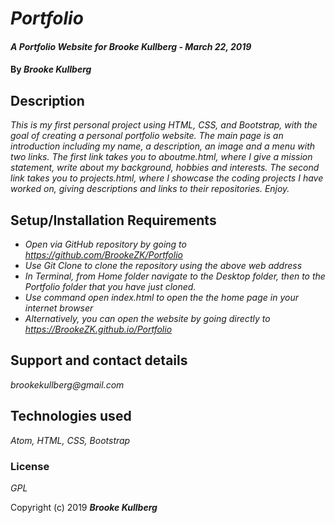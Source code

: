 # _Portfolio_

#### _A Portfolio Website for Brooke Kullberg - March 22, 2019_

#### By _**Brooke Kullberg**_

## Description

_This is my first personal project using HTML, CSS, and Bootstrap, with the goal of creating a personal portfolio website. The main page is an introduction including my name, a description, an image and a menu with two links. The first link takes you to aboutme.html, where I give a mission statement, write about my background, hobbies and interests. The second link takes you to projects.html, where I showcase the coding projects I have worked on, giving descriptions and links to their repositories. Enjoy._

## Setup/Installation Requirements

* _Open via GitHub repository by going to <https://github.com/BrookeZK/Portfolio>_
* _Use *Git Clone* to clone the repository using the above web address_
* _In Terminal, from Home folder navigate to the Desktop folder, then to the Portfolio folder that you have just cloned._
* _Use command *open index.html* to open the the home page in your internet browser_
* _Alternatively, you can open the website by going directly to <https://BrookeZK.github.io/Portfolio>_

## Support and contact details

_brookekullberg@gmail.com_

## Technologies used

_Atom, HTML, CSS, Bootstrap_

### License

*GPL*

Copyright (c) 2019 **_Brooke Kullberg_**
